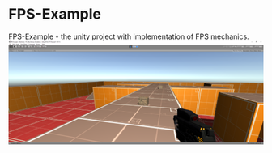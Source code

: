 # FPS-Example
FPS-Example - the unity project with implementation of FPS mechanics.
![Image](https://github.com/SongToSoft/FPS-Example/blob/master/Image/Image.png)
